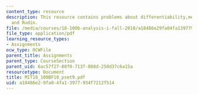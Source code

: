 ```yaml
---
content_type: resource
description: This resource contains problems about differentiability,mean value theorem
  and Rudin.
file: /media/courses/18-100b-analysis-i-fall-2010/a18486e29fa04fa13977934f7212f514_MIT18_100BF10_pset9.pdf
file_type: application/pdf
learning_resource_types:
- Assignments
ocw_type: OCWFile
parent_title: Assignments
parent_type: CourseSection
parent_uid: 6ac57f27-80f0-7137-088d-250d37c6a15a
resourcetype: Document
title: MIT18_100BF10_pset9.pdf
uid: a18486e2-9fa0-4fa1-3977-934f7212f514
---
```

